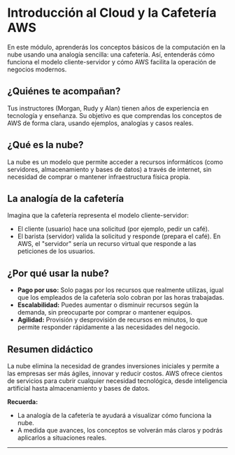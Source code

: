 # Introducción al Cloud y la Cafetería AWS

En este módulo, aprenderás los conceptos básicos de la computación en la nube usando una analogía sencilla: una cafetería. Así, entenderás cómo funciona el modelo cliente-servidor y cómo AWS facilita la operación de negocios modernos.

## ¿Quiénes te acompañan?

Tus instructores (Morgan, Rudy y Alan) tienen años de experiencia en tecnología y enseñanza. Su objetivo es que comprendas los conceptos de AWS de forma clara, usando ejemplos, analogías y casos reales.

## ¿Qué es la nube?

La nube es un modelo que permite acceder a recursos informáticos (como servidores, almacenamiento y bases de datos) a través de internet, sin necesidad de comprar o mantener infraestructura física propia.

## La analogía de la cafetería

Imagina que la cafetería representa el modelo cliente-servidor:

- El cliente (usuario) hace una solicitud (por ejemplo, pedir un café).
- El barista (servidor) valida la solicitud y responde (prepara el café).
  En AWS, el "servidor" sería un recurso virtual que responde a las peticiones de los usuarios.

## ¿Por qué usar la nube?

- **Pago por uso:** Solo pagas por los recursos que realmente utilizas, igual que los empleados de la cafetería solo cobran por las horas trabajadas.
- **Escalabilidad:** Puedes aumentar o disminuir recursos según la demanda, sin preocuparte por comprar o mantener equipos.
- **Agilidad:** Provisión y desprovisión de recursos en minutos, lo que permite responder rápidamente a las necesidades del negocio.

## Resumen didáctico

La nube elimina la necesidad de grandes inversiones iniciales y permite a las empresas ser más ágiles, innovar y reducir costos. AWS ofrece cientos de servicios para cubrir cualquier necesidad tecnológica, desde inteligencia artificial hasta almacenamiento y bases de datos.

**Recuerda:**

- La analogía de la cafetería te ayudará a visualizar cómo funciona la nube.
- A medida que avances, los conceptos se volverán más claros y podrás aplicarlos a situaciones reales.

---
